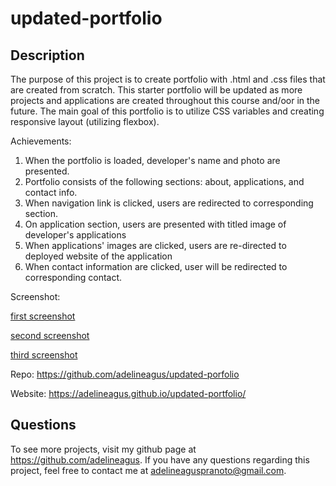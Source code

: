 # updated-portfolio

  ## Description
  The purpose of this project is to create portfolio with .html and .css files that are created from scratch. This starter portfolio will be updated as more projects and applications are created throughout this course and/oor in the future. The main goal of this portfolio is to utilize CSS variables and creating responsive layout (utilizing flexbox). 

  Achievements:
 1. When the portfolio is loaded, developer's name and photo are presented. 
 2. Portfolio consists of the following sections: about, applications, and contact info. 
 3. When navigation link is clicked, users are redirected to corresponding section.
 4. On application section, users are presented with titled image of developer's applications
 5. When applications' images are clicked, users are re-directed to deployed website of the application 
 6. When contact information are clicked, user will be redirected to corresponding contact.

 Screenshot: 

[first screenshot](./images/firstscreenshot.png)

[second screenshot](./images/secondscreenshot.png)

[third screenshot](./images/thirdscreenshot.png)

  
  Repo: https://github.com/adelineagus/updated-porfolio

  Website: https://adelineagus.github.io/updated-portfolio/

  ## Questions
  To see more projects, visit my github page at https://github.com/adelineagus. If you have any questions regarding this project, feel free to contact me at adelineaguspranoto@gmail.com.